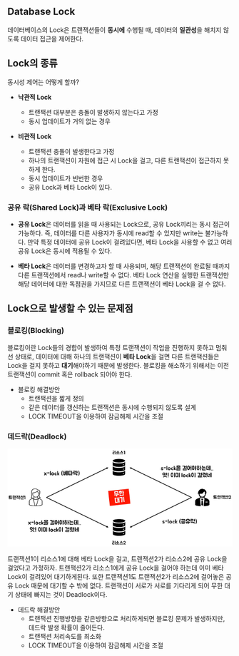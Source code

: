 ## Database Lock

데이터베이스의 Lock은 트랜잭션들이 **동시에** 수행될 때, 데이터의 **일관성**을 해치지 않도록 데이터 접근을 제어한다.

## Lock의 종류

동시성 제어는 어떻게 할까?

- **낙관적 Lock**
    - 트랜잭션 대부분은 충돌이 발생하지 않는다고 가정
    - 동시 업데이트가 거의 없는 경우 
    
- **비관적 Lock**
    - 트랜잭션 충돌이 발생한다고 가정
    - 하나의 트랜잭션이 자원에 접근 시 Lock을 걸고, 다른 트랜잭션이 접근하지 못하게 한다.
    - 동시 업데이트가 빈번한 경우
    - 공유 Lock과  베타 Lock이 있다.

### 공유 락(Shared Lock)과 베타 락(Exclusive Lock)

- **공유 Lock**은 데이터를 읽을 때 사용되는 Lock으로, 공유 Lock끼리는 동시 접근이 가능하다. 즉, 데이터를 다른 사용자가 동시에 read할 수 있지만 write는 불가능하다. 만약 특정 데이터에 공유 Lock이 걸려있다면, 베타 Lock을 사용할 수 없고 여러 공유 Lock은 동시에 적용될 수 있다.

- **베타 Lock**은 데이터를 변경하고자 할 때 사용되며, 해당 트랜잭션이 완료될 때까지 다른 트랜잭션에서 read나 write할 수 없다. 베타 Lock 연산을 실행한 트랜잭션만 해당 데이터에 대한 독점권을 가지므로 다른 트랜잭션이 베타 Lock을 걸 수 없다.

## Lock으로 발생할 수 있는 문제점

### 블로킹(Blocking)

블로킹이란 Lock들의 경합이 발생하여 특정 트랜잭션이 작업을 진행하지 못하고 멈춰 선 상태로, 데이터에 대해 하나의 트랜잭션이 **베타 Lock**을 걸면 다른 트랜잭션들은 Lock을 걸지 못하고 **대기**해야하기 때문에 발생한다. 블로킹을 해소하기 위해서는 이전 트랜잭션이 commit 혹은 rollback 되어야 한다.

- 블로킹 해결방안
    - 트랜잭션을 짧게 정의
    - 같은 데이터를 갱신하는 트랜잭션은 동시에 수행되지 않도록 설계
    - LOCK TIMEOUT을 이용하여 잠금해제 시간을 조절

### 데드락(Deadlock)

![img](https://github.com/dilmah0203/TIL/blob/main/Image/Deadlock.png)

트랜잭션1이 리소스1에 대해 베타 Lock을 걸고, 트랜잭션2가 리소스2에 공유 Lock을 걸었다고 가정하자. 트랜잭션2가 리소스1에게 공유 Lock을 걸어야 하는데 이미 베타 Lock이 걸려있어 대기하게된다. 또한 트랜잭션1도 트랜잭션2가 리소스2에 걸어놓은 공유 Lock 때문에 대기할 수 밖에 없다. 트랜잭션이 서로가 서로를 기다리게 되어 무한 대기 상태에 빠지는 것이 Deadlock이다.

- 데드락 해결방안
    - 트랜잭션 진행방향을 같은방향으로 처리하게되면 블로킹 문제가 발생하지만, 데드락 발생 확률이 줄어든다.
    - 트랜잭션 처리속도를 최소화
    - LOCK TIMEOUT을 이용하여 잠금해제 시간을 조절
